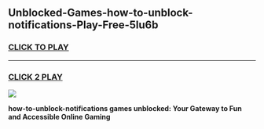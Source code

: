 
## Unblocked-Games-how-to-unblock-notifications-Play-Free-5lu6b
<h3>
<a href="https://premium76.site?title=how-to-unblock-notifications&ref=10A">CLICK TO PLAY</a></h3>
<hr>

<h3>
<a href="https://premium76.site?title=how-to-unblock-notifications&ref=10A">CLICK 2 PLAY</a>
  
</h3>

<a href="https://premium76.site?title=how-to-unblock-notifications&ref=10A"><img src="https://clearcache.store/games.png"></a>


**how-to-unblock-notifications games unblocked: Your Gateway to Fun and Accessible Online Gaming**
